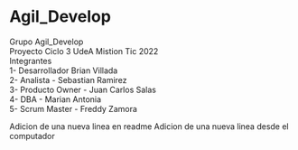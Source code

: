 # Agil_Develop
Grupo Agil_Develop<br>
Proyecto Ciclo 3 UdeA Mistion Tic 2022<br>
Integrantes<br>
1- Desarrollador  Brian Villada<br>
2- Analista  -   Sebastian Ramirez<br>
3- Producto Owner - Juan Carlos Salas<br>
4- DBA    -  Marian Antonia<br>
5- Scrum Master  -  Freddy Zamora<br>


Adicion de una nueva linea en readme
Adicion de una nueva linea desde el computador
